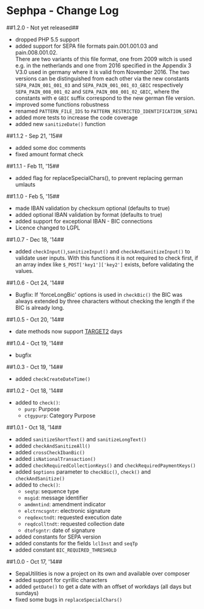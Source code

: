 Sephpa - Change Log
===============

##1.2.0 - Not yet released##
- dropped PHP 5.5 support
- added support for SEPA file formats pain.001.001.03 and pain.008.001.02.<br>
 There are two variants of this file format, one from 2009 witch is used e.g. in the netherlands
 and one from 2016 specified in the Appendix 3 V3.0 used in germany where it is valid from 
 November 2016. The two versions can be distinguished from each other via the new constants
 `SEPA_PAIN_001_001_03` and `SEPA_PAIN_001_001_03_GBIC` respectively `SEPA_PAIN_008_001_02` 
 and `SEPA_PAIN_008_001_02_GBIC`, where the constants with e `GBIC` suffix correspond to the new
 german file version.
- improved some functions robustness
- renamed `PATTERN_FILE_IDS` to `PATTERN_RESTRICTED_IDENTIFICATION_SEPA1`
- added more tests to increase the code coverage
- added new `sanitizeDate()` function

##1.1.2 - Sep 21, '15##
- added some doc comments
- fixed amount format check

##1.1.1 - Feb 11, '15##
- added flag for replaceSpecialChars(), to prevent replacing german umlauts

##1.1.0 - Feb 5, '15##
- made IBAN validation by checksum optional (defaults to true)
- added optional IBAN validation by format (defaults to true)
- added support for exceptional IBAN - BIC connections
- Licence changed to LGPL

##1.0.7 - Dec 18, '14##
- added `checkInput()`,`sanitizeInput()` and `checkAndSanitizeInput()` to validate user inputs.
With this functions it is not required to check first, if an array index like `$_POST['key1']['key2']` 
exists, before validating the values.

##1.0.6 - Oct 24, '14##
- Bugfix: If 'forceLongBic' options is used in `checkBic()` the BIC was always extended by three
characters without checking the length if the BIC is already long.

##1.0.5 - Oct 20, '14##
- date methods now support [TARGET2](http://en.wikipedia.org/wiki/TARGET2#TARGET2_holidays) days

##1.0.4 - Oct 19, '14##
- bugfix

##1.0.3 - Oct 19, '14##
- added `checkCreateDateTime()`

##1.0.2 - Oct 18, '14##
- added to `check()`:
  - `purp`: Purpose
  - `ctgypurp`: Category Purpose
  
##1.0.1 - Oct 18, '14##
- added `sanitizeShortText()` and `sanitizeLongText()`
- added `checkAndSanitizeAll()`
- added `crossCheckIbanBic()`
- added `isNationalTransaction()`
- added `checkRequiredCollectionKeys()` and `checkRequiredPaymentKeys()`
- added `$options` parameter to `checkBic()`, `check()` and `checkAndSanitize()`
- added to `check()`:
  - `seqtp`: sequence type
  - `msgid`: message identifier
  - `amdmntind`: amendment indicator
  - `elctrncsgntr`: electronic signature
  - `reqdexctndt`: requested execution date
  - `reqdcolltndt`: requested collection date
  - `dtofsgntr`: date of signature
- added constants for SEPA version
- added constants for the fields `lclInst` and `seqTp`
- added constant `BIC_REQUIRED_THRESHOLD`

##1.0.0 - Oct 17, '14##
- SepaUtilities is now a project on its own and available over composer
- added support for cyrillic characters
- added `getDate()` to get a date with an offset of workdays (all days but sundays)
- fixed some bugs in `replaceSpecialChars()`
